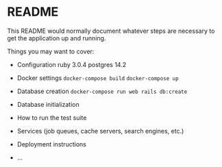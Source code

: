 # README

This README would normally document whatever steps are necessary to get the
application up and running.

Things you may want to cover:


* Configuration
  ruby 3.0.4
  postgres 14.2

* Docker settings
  `docker-compose build`
  `docker-compose up`

* Database creation
  `docker-compose run web rails db:create`

* Database initialization

* How to run the test suite

* Services (job queues, cache servers, search engines, etc.)

* Deployment instructions

* ...
